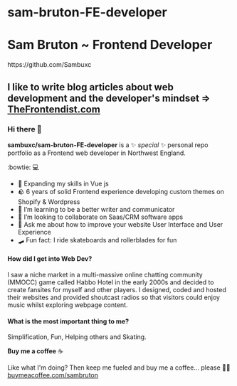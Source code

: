 # sam-bruton-FE-developer

<h1>Sam Bruton ~ Frontend Developer </h1>

<p>https://github.com/Sambuxc</p>

<h2>I like to write blog articles about web development and the developer's mindset => <a href="https://www.thefrontendist.com" title="Frontend Web Developer">TheFrontendist.com</a></h2>


### Hi there 👋

**sambuxc/sam-bruton-FE-developer** is a ✨ _special_ ✨ personal repo portfolio as a Frontend web developer in Northwest England.

:bowtie: :computer:

- 🔭  Expanding my skills in Vue js
- 🪨  6 years of solid Frontend experience developing custom themes on Shopify & Wordpress
- 🌱  I’m learning to be a better writer and communicator
- 👯  I’m looking to collaborate on Saas/CRM software apps
- 💬  Ask me about how to improve your website User Interface and User Experience
- 🛹  Fun fact: I ride skateboards and rollerblades for fun


#### How did I get into Web Dev?

I saw a niche market in a multi-massive online chatting community (MMOCC) game called Habbo Hotel in the early 2000s and decided to create fansites for myself and other players. I designed, coded and hosted their websites and provided shoutcast radios so that visitors could enjoy music whilst exploring webpage content.

#### What is the most important thing to me?

Simplification, Fun, Helping others and Skating.

**Buy me a coffee** ☕️

Like what I'm doing?
Then keep me fueled and buy me a coffee... please 🙏🏾 <a href="http://www.buymeacoffee.com/sambruton" target="_blank">buymeacoffee.com/sambruton</a>
